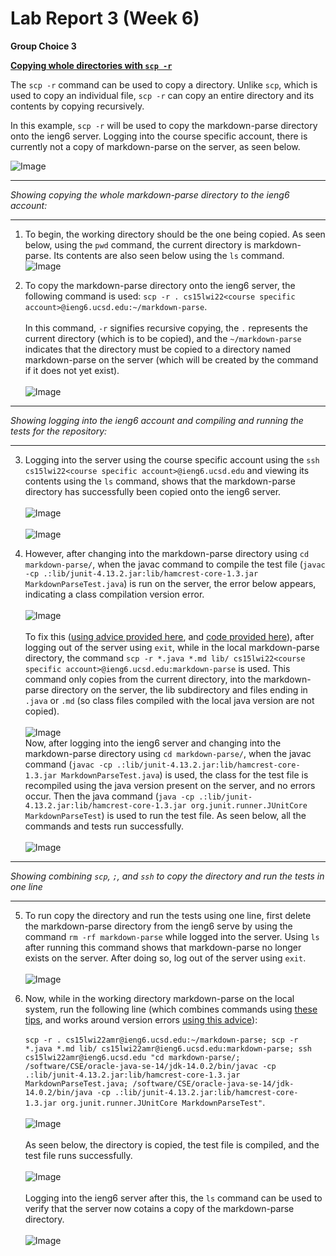 # Lab Report 3 (Week 6)

**Group Choice 3**

**[Copying whole directories with `scp -r`](https://ucsd-cse15l-w22.github.io/week/week5/#group-choice-3-copy-whole-directories-with-scp--r)**

The `scp -r` command can be used to copy a directory. Unlike `scp`, which is used to copy an individual file, `scp -r` can copy an entire directory and its contents by copying recursively. 

In this example, `scp -r` will be used to copy the markdown-parse directory onto the ieng6 server. Logging into the course specific account, there is currently not a copy of markdown-parse on the server, as seen below.

![Image](lab3_1.PNG)

---
*Showing copying the whole markdown-parse directory to the ieng6 account:*

---
1. To begin, the working directory should be the one being copied. As seen below, using the `pwd` command, the current directory is markdown-parse. Its contents are also seen below using the `ls` command.
\
![Image](lab3_3.PNG)

2. To copy the markdown-parse directory onto the ieng6 server, the following command is used:
`scp -r . cs15lwi22<course specific account>@ieng6.ucsd.edu:~/markdown-parse`. \
\
In this command, `-r` signifies recursive copying, the `.` represents the current directory (which is to be copied), and the `~/markdown-parse` indicates that the directory must be copied to a directory named markdown-parse on the server (which will be created by the command if it does not yet exist).\
\
![Image](lab3_14.PNG)

---
*Showing logging into the ieng6 account and compiling and running the tests for the repository:*

---

3. Logging into the server using the course specific account using the `ssh cs15lwi22<course specific account>@ieng6.ucsd.edu` and viewing its contents using the `ls` command, shows that the markdown-parse directory has successfully been copied onto the ieng6 server.\
\
![Image](lab3_5.PNG)\
\
![Image](lab3_6.PNG)


4. However, after changing into the markdown-parse directory using `cd markdown-parse/`, when the javac command to compile the test file (`javac -cp .:lib/junit-4.13.2.jar:lib/hamcrest-core-1.3.jar MarkdownParseTest.java`) is run on the server, the error below appears, indicating a class compilation version error.\
\
![Image](lab3_7.PNG)\
\
To fix this ([using advice provided here](https://piazza.com/class/kxs0toocqhv4og?cid=353), and [code provided here](https://ucsd-cse15l-w22.github.io/week/week5/#group-choice-3-copy-whole-directories-with-scp--r)), after logging out of the server using `exit`, while in the local markdown-parse directory, the command `scp -r *.java *.md lib/ cs15lwi22<course specific account>@ieng6.ucsd.edu:markdown-parse` is used. This command only copies from the current directory, into the markdown-parse directory on the server, the lib subdirectory and files ending in `.java` or `.md` (so class files compiled with the local java version are not copied). \
\
![Image](lab3_8.PNG)
\
Now, after logging into the ieng6 server and changing into the markdown-parse directory using `cd markdown-parse/`, when the javac command (`javac -cp .:lib/junit-4.13.2.jar:lib/hamcrest-core-1.3.jar MarkdownParseTest.java`) is used, the class for the test file is recompiled using the java version present on the server, and no errors occur. Then the java command (`java -cp .:lib/junit-4.13.2.jar:lib/hamcrest-core-1.3.jar org.junit.runner.JUnitCore MarkdownParseTest`) is used to run the test file. As seen below, all the commands and tests run successfully. \
\
![Image](lab3_9.PNG)

---
*Showing combining `scp`, `;`, and `ssh` to copy the directory and run the tests in one line*

---

5. To run copy the directory and run the tests using one line, first delete the markdown-parse directory from the ieng6 serve by using the command `rm -rf markdown-parse` while logged into the server. Using `ls` after running this command shows that markdown-parse no longer exists on the server. After doing so, log out of the server using `exit`.\
\
![Image](lab3_10.PNG)

6. Now, while in the working directory markdown-parse on the local system, run the following line (which combines commands using [these tips](https://ucsd-cse15l-w22.github.io/week/week1/#part-7-making-remote-running-even-more-pleasant), and works around version errors [using this advice](https://piazza.com/class/kxs0toocqhv4og?cid=354)):\
\
```scp -r . cs15lwi22amr@ieng6.ucsd.edu:~/markdown-parse; scp -r *.java *.md lib/ cs15lwi22amr@ieng6.ucsd.edu:markdown-parse; ssh cs15lwi22amr@ieng6.ucsd.edu "cd markdown-parse/; /software/CSE/oracle-java-se-14/jdk-14.0.2/bin/javac -cp .:lib/junit-4.13.2.jar:lib/hamcrest-core-1.3.jar MarkdownParseTest.java; /software/CSE/oracle-java-se-14/jdk-14.0.2/bin/java -cp .:lib/junit-4.13.2.jar:lib/hamcrest-core-1.3.jar org.junit.runner.JUnitCore MarkdownParseTest"```. \
\
![Image](lab3_11.PNG)\
\
As seen below, the directory is copied, the test file is compiled, and the test file runs successfully.\
\
![Image](lab3_12.PNG)\
\
Logging into the ieng6 server after this, the `ls` command can be used to verify that the server now cotains a copy of the markdown-parse directory.\
\
![Image](lab3_13.PNG)



